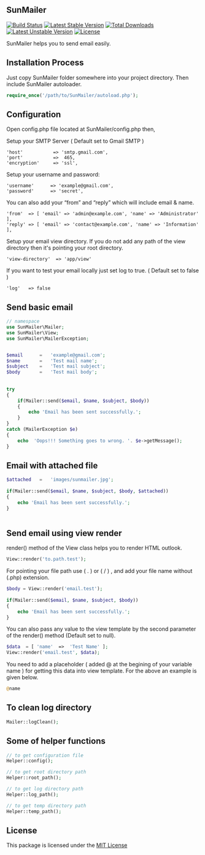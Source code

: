 ## SunMailer  

[![Build Status](https://travis-ci.org/IftekherSunny/SunMailer.svg?branch=master)](https://travis-ci.org/IftekherSunny/SunMailer)
[![Latest Stable Version](https://poser.pugx.org/sun/sunmailer/v/stable)](https://packagist.org/packages/sun/sunmailer) [![Total Downloads](https://poser.pugx.org/sun/sunmailer/downloads)](https://packagist.org/packages/sun/sunmailer) [![Latest Unstable Version](https://poser.pugx.org/sun/sunmailer/v/unstable)](https://packagist.org/packages/sun/sunmailer) [![License](https://poser.pugx.org/sun/sunmailer/license)](https://packagist.org/packages/sun/sunmailer)
  
SunMailer helps you to send email easily.

## Installation Process
 
Just copy SunMailer folder somewhere into your project directory. Then include SunMailer autoloader.        
 
```php
require_once('/path/to/SunMailer/autoload.php');
```

## Configuration

Open config.php file located at SunMailer/config.php then,

Setup your SMTP Server ( Default set to Gmail SMTP )
 
```
'host'           => 'smtp.gmail.com',
'port'           =>  465,
'encryption'     => 'ssl',
```
 
Setup your username and password:
 
```
'username'      => 'example@gmail.com',
'password'      => 'secret',
```
 
You can also add your “from” and “reply” which will include email & name.
 
```
'from'  => [ 'email' => 'admin@example.com', 'name' => 'Administrator' ],
'reply' => [ 'email' => 'contact@example.com', 'name' => 'Information' ],
```
 
Setup your email view directory. If you do not add any path of the view directory then it's pointing your root directory.
 
```
'view-directory'  => 'app/view'
```
 
If you want to test your email locally just set log  to true. ( Default set to false )
 
```
'log'   => false
```
   
   
## Send basic email
 
```php
// namespace
use SunMailer\Mailer;
use SunMailer\View;
use SunMailer\MailerException;


$email      =   'example@gmail.com';
$name       =   'Test mail name';
$subject    =   'Test mail subject';
$body       =   'Test mail body';
  
  
try
{
    if(Mailer::send($email, $name, $subject, $body))
    {
        echo 'Email has been sent successfully.';
    }
}
catch (MailerException $e)
{
    echo  'Oops!!! Something goes to wrong. '. $e->getMessage();
}
```

## Email with attached file
 
```php
$attached   =   'images/sunmailer.jpg';
 
if(Mailer::send($email, $name, $subject, $body, $attached))
{
    echo 'Email has been sent successfully.';
}
 
```
 
## Send email using view render
 
render() method of the View class helps you to render HTML outlook.
 
```php
View::render('to.path.test');
```
For pointing your file path use ( . ) or ( / ) , and add your file name without (.php) extension.
 
```php
$body = View::render('email.test');
 
if(Mailer::send($email, $name, $subject, $body))
{
    echo 'Email has been sent successfully.';
}
```
 
You can also pass any value to the view template by the second parameter of the render() method (Default set to null).
 
```php
$data  = [ 'name'  =>  'Test Name' ];
View::render('email.test', $data);
```
 
You need to add a placeholder ( added @ at the begining of your variable name ) for getting this data into view template. For the above an example is given below.
 
```php
@name
```
 
## To clean log directory
 
```php
Mailer::logClean();
```

## Some of helper functions
 
```php
// to get configuration file
Helper::config();

// to get root directory path
Helper::root_path();

// to get log directory path
Helper::log_path();

// to get temp directory path
Helper::temp_path();
```
 
## License
This package is licensed under the [MIT License](https://github.com/iftekhersunny/SunMailer/blob/master/LICENSE)
